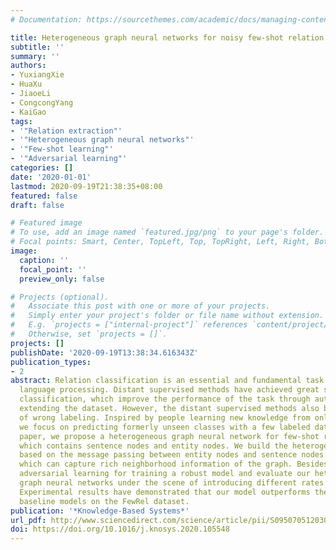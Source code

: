 ```yaml
---
# Documentation: https://sourcethemes.com/academic/docs/managing-content/

title: Heterogeneous graph neural networks for noisy few-shot relation classification
subtitle: ''
summary: ''
authors:
- YuxiangXie
- HuaXu
- JiaoeLi
- CongcongYang
- KaiGao
tags:
- '"Relation extraction"'
- '"Heterogeneous graph neural networks"'
- '"Few-shot learning"'
- '"Adversarial learning"'
categories: []
date: '2020-01-01'
lastmod: 2020-09-19T21:38:35+08:00
featured: false
draft: false

# Featured image
# To use, add an image named `featured.jpg/png` to your page's folder.
# Focal points: Smart, Center, TopLeft, Top, TopRight, Left, Right, BottomLeft, Bottom, BottomRight.
image:
  caption: ''
  focal_point: ''
  preview_only: false

# Projects (optional).
#   Associate this post with one or more of your projects.
#   Simply enter your project's folder or file name without extension.
#   E.g. `projects = ["internal-project"]` references `content/project/deep-learning/index.md`.
#   Otherwise, set `projects = []`.
projects: []
publishDate: '2020-09-19T13:38:34.616343Z'
publication_types:
- 2
abstract: Relation classification is an essential and fundamental task in natural
  language processing. Distant supervised methods have achieved great success on relation
  classification, which improve the performance of the task through automatically
  extending the dataset. However, the distant supervised methods also bring the problem
  of wrong labeling. Inspired by people learning new knowledge from only a few samples,
  we focus on predicting formerly unseen classes with a few labeled data. In this
  paper, we propose a heterogeneous graph neural network for few-shot relation classification,
  which contains sentence nodes and entity nodes. We build the heterogeneous graph
  based on the message passing between entity nodes and sentence nodes in the graph,
  which can capture rich neighborhood information of the graph. Besides, we introduce
  adversarial learning for training a robust model and evaluate our heterogeneous
  graph neural networks under the scene of introducing different rates of noise data.
  Experimental results have demonstrated that our model outperforms the state-of-the-art
  baseline models on the FewRel dataset.
publication: '*Knowledge-Based Systems*'
url_pdf: http://www.sciencedirect.com/science/article/pii/S0950705120300447
doi: https://doi.org/10.1016/j.knosys.2020.105548
---
```


